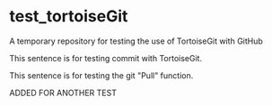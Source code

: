# test_tortoiseGit
A temporary repository for testing the use of TortoiseGit with GitHub

This sentence is for testing commit with TortoiseGit.

This sentence is for testing the git "Pull" function.


ADDED FOR ANOTHER TEST
